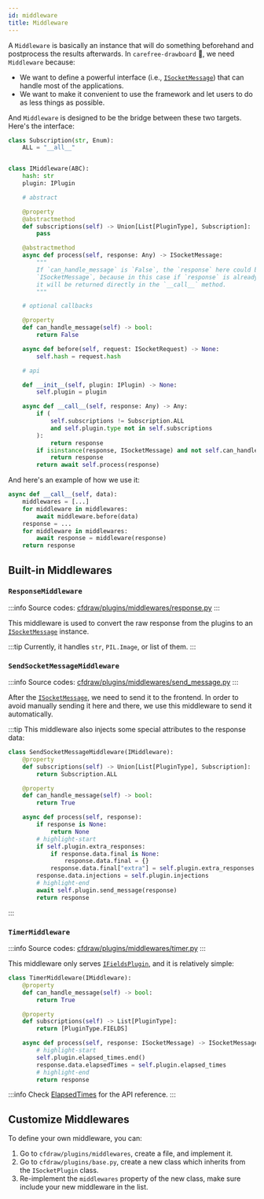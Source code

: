 ```yaml
---
id: middleware
title: Middleware
---
```


A `Middleware` is basically an instance that will do something beforehand and postprocess the results afterwards. In `carefree-drawboard` 🎨, we need `Middleware` because:

* We want to define a powerful interface (i.e., [`ISocketMessage`](/docs/api-reference/ISocketMessage)) that can handle most of the applications.
* We want to make it convenient to use the framework and let users to do as less things as possible.

And `Middleware` is designed to be the bridge between these two targets. Here's the interface:

```python title="cfdraw/schema/plugins.py"
class Subscription(str, Enum):
    ALL = "__all__"


class IMiddleware(ABC):
    hash: str
    plugin: IPlugin

    # abstract

    @property
    @abstractmethod
    def subscriptions(self) -> Union[List[PluginType], Subscription]:
        pass

    @abstractmethod
    async def process(self, response: Any) -> ISocketMessage:
        """
        If `can_handle_message` is `False`, the `response` here could be anything except
        `ISocketMessage`, because in this case if `response` is already an `ISocketMessage`,
        it will be returned directly in the `__call__` method.
        """

    # optional callbacks

    @property
    def can_handle_message(self) -> bool:
        return False

    async def before(self, request: ISocketRequest) -> None:
        self.hash = request.hash

    # api

    def __init__(self, plugin: IPlugin) -> None:
        self.plugin = plugin

    async def __call__(self, response: Any) -> Any:
        if (
            self.subscriptions != Subscription.ALL
            and self.plugin.type not in self.subscriptions
        ):
            return response
        if isinstance(response, ISocketMessage) and not self.can_handle_message:
            return response
        return await self.process(response)
```

And here's an example of how we use it:

```python
async def __call__(self, data):
    middlewares = [...]
    for middleware in middlewares:
        await middleware.before(data)
    response = ...
    for middleware in middlewares:
        await response = middleware(response)
    return response
```

## Built-in Middlewares

### `ResponseMiddleware`

:::info
Source codes: [cfdraw/plugins/middlewares/response.py](https://github.com/carefree0910/carefree-drawboard/blob/dev/cfdraw/plugins/middlewares/response.py)
:::

This middleware is used to convert the raw response from the plugins to an [`ISocketMessage`](/docs/api-reference/ISocketMessage) instance.

:::tip
Currently, it handles `str`, `PIL.Image`, or list of them.
:::

### `SendSocketMessageMiddleware`

:::info
Source codes: [cfdraw/plugins/middlewares/send_message.py](https://github.com/carefree0910/carefree-drawboard/blob/dev/cfdraw/plugins/middlewares/send_message.py)
:::

After the [`ISocketMessage`](/docs/api-reference/ISocketMessage), we need to send it to the frontend. In order to avoid manually sending it here and there, we use this middleware to send it automatically.

:::tip
This middleware also injects some special attributes to the response data:

```python title="cfdraw/plugins/middlewares/send_message.py"
class SendSocketMessageMiddleware(IMiddleware):
    @property
    def subscriptions(self) -> Union[List[PluginType], Subscription]:
        return Subscription.ALL

    @property
    def can_handle_message(self) -> bool:
        return True

    async def process(self, response):
        if response is None:
            return None
        # highlight-start
        if self.plugin.extra_responses:
            if response.data.final is None:
                response.data.final = {}
            response.data.final["extra"] = self.plugin.extra_responses
        response.data.injections = self.plugin.injections
        # highlight-end
        await self.plugin.send_message(response)
        return response
```
:::

### `TimerMiddleware`

:::info
Source codes: [cfdraw/plugins/middlewares/timer.py](https://github.com/carefree0910/carefree-drawboard/blob/dev/cfdraw/plugins/middlewares/timer.py)
:::

This middleware only serves [`IFieldsPlugin`](/docs/plugins/IFieldsPlugin), and it is relatively simple:

```python title="cfdraw/plugins/middlewares/timer.py"
class TimerMiddleware(IMiddleware):
    @property
    def can_handle_message(self) -> bool:
        return True

    @property
    def subscriptions(self) -> List[PluginType]:
        return [PluginType.FIELDS]

    async def process(self, response: ISocketMessage) -> ISocketMessage:
        # highlight-start
        self.plugin.elapsed_times.end()
        response.data.elapsedTimes = self.plugin.elapsed_times
        # highlight-end
        return response
```

:::info
Check [ElapsedTimes](/docs/api-reference/ISocketMessage#elapsedtimes) for the API reference.
:::

## Customize Middlewares

To define your own middleware, you can:
1. Go to `cfdraw/plugins/middlewares`, create a file, and implement it.
2. Go to `cfdraw/plugins/base.py`, create a new class which inherits from the `ISocketPlugin` class.
3. Re-implement the `middlewares` property of the new class, make sure include your new middleware in the list.

